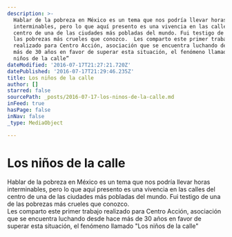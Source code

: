 ```yaml
---
description: >-
  Hablar de la pobreza en México es un tema que nos podría llevar horas
  interminables, pero lo que aquí presento es una vivencia en las calles del
  centro de una de las ciudades más pobladas del mundo. Fui testigo de una de
  las pobrezas más crueles que conozco.  Les comparto este primer trabajo
  realizado para Centro Acción, asociación que se encuentra luchando desde hace
  más de 30 años en favor de superar esta situación, el fenómeno llamado “Los
  niños de la calle”
dateModified: '2016-07-17T21:27:21.720Z'
datePublished: '2016-07-17T21:29:46.235Z'
title: Los niños de la calle
author: []
starred: false
sourcePath: _posts/2016-07-17-los-ninos-de-la-calle.md
inFeed: true
hasPage: false
inNav: false
_type: MediaObject

---
```

# Los niños de la calle

Hablar de la pobreza en México es un tema que nos podría llevar horas interminables, pero lo que aquí presento es una vivencia en las calles del centro de una de las ciudades más pobladas del mundo. Fui testigo de una de las pobrezas más crueles que conozco.   
Les comparto este primer trabajo realizado para Centro Acción, asociación que se encuentra luchando desde hace más de 30 años en favor de superar esta situación, el fenómeno llamado "Los niños de la calle"